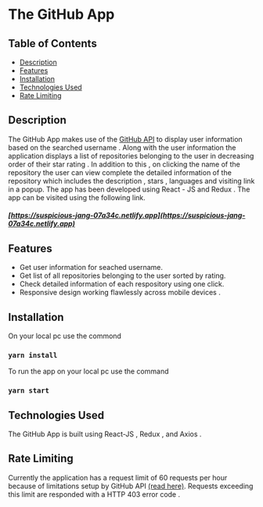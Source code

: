 # The GitHub App

## Table of Contents

- [Description ](#description)
- [Features](#features)
- [Installation](#installation)
- [Technologies Used](#technologies_used)
- [Rate Limiting](#rate_limit)


## Description <a name = "description"></a>
The GitHub App makes use of the <a href = "https://docs.github.com/en/rest" target="_blank" rel="noreferrer" >GitHub API</a> to display user information based on the searched username . Along with the user information the application displays a list of repositories belonging to the user in decreasing order of their star rating . In addition to this , on clicking the name of the repository the user can view complete the detailed information of the repository which includes the description , stars , languages and visiting link in a popup. The app has been developed using React - JS and Redux  . The app can be visited using the following link.

##### [https://suspicious-jang-07a34c.netlify.app](https://suspicious-jang-07a34c.netlify.app)

## Features <a name = "features"></a>

- Get user information for seached username.
- Get list of all repositories belonging to the user sorted by rating.
- Check detailed information of each respository using one click.
- Responsive design working flawlessly across mobile devices .
 
## Installation <a name = "installation"></a>
On your local pc use the commond 
 ### `yarn install`
To run the app on your local pc use the command
 ### `yarn start`
 
## Technologies Used  <a name = "technologies_used"></a>
The GitHub App is built using React-JS , Redux , and Axios .
 
## Rate Limiting<a name = "rate_limit"></a>
Currently the application has a request limit of 60 requests per hour because of limitations setup by GitHub API [(read here)](https://docs.github.com/en/rest/overview/resources-in-the-rest-api#rate-limiting). Requests exceeding this limit are responded with a HTTP 403 error code . 
 
 

